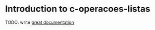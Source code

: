 # Introduction to c-operacoes-listas

TODO: write [great documentation](http://jacobian.org/writing/what-to-write/)
